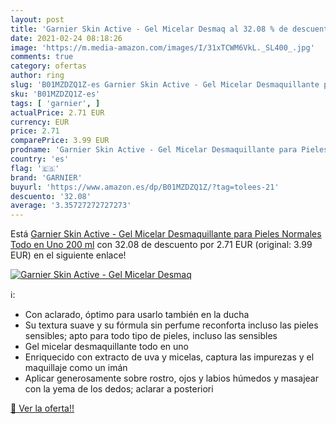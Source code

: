 ```yaml
---
layout: post
title: 'Garnier Skin Active - Gel Micelar Desmaq al 32.08 % de descuento'
date: 2021-02-24 08:18:26
image: 'https://m.media-amazon.com/images/I/31xTCWM6VkL._SL400_.jpg'
comments: true
category: ofertas
author: ring
slug: 'B01MZDZQ1Z-es Garnier Skin Active - Gel Micelar Desmaquillante para...'
sku: 'B01MZDZQ1Z-es'
tags: [ 'garnier', ]
actualPrice: 2.71 EUR
currency: EUR
price: 2.71
comparePrice: 3.99 EUR
prodname: 'Garnier Skin Active - Gel Micelar Desmaquillante para Pieles Normales  Todo en Uno  200 ml'
country: 'es'
flag: '🇪🇸'
brand: 'GARNIER'
buyurl: 'https://www.amazon.es/dp/B01MZDZQ1Z/?tag=tolees-21'
descuento: '32.08'
average: '3.35727272727273'
---
```


Está [Garnier Skin Active - Gel Micelar Desmaquillante para Pieles Normales  Todo en Uno  200 ml](https://www.amazon.es/dp/B01MZDZQ1Z/?tag=tolees-21) con 32.08 de descuento por 2.71 EUR (original: 3.99 EUR) en el siguiente enlace!

[![Garnier Skin Active - Gel Micelar Desmaq](https://m.media-amazon.com/images/I/31xTCWM6VkL._SL400_.jpg)](https://www.amazon.es/dp/B01MZDZQ1Z/?tag=tolees-21)

ℹ️:

- Con aclarado, óptimo para usarlo también en la ducha
- Su textura suave y su fórmula sin perfume reconforta incluso las pieles sensibles; apto para todo tipo de pieles, incluso las sensibles
- Gel micelar desmaquillante todo en uno
- Enriquecido con extracto de uva y micelas, captura las impurezas y el maquillaje como un imán
- Aplicar generosamente sobre rostro, ojos y labios húmedos y masajear con la yema de los dedos; aclarar a posteriori

[🛒 Ver la oferta!!](https://www.amazon.es/dp/B01MZDZQ1Z/?tag=tolees-21)
